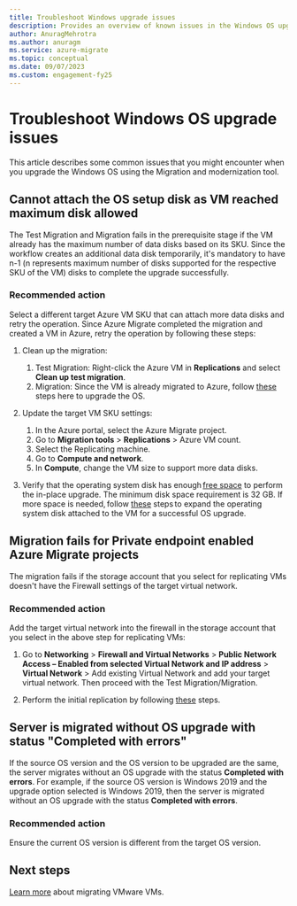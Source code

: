 ```yaml
---
title: Troubleshoot Windows upgrade issues
description: Provides an overview of known issues in the Windows OS upgrade feature
author: AnuragMehrotra
ms.author: anuragm
ms.service: azure-migrate
ms.topic: conceptual
ms.date: 09/07/2023
ms.custom: engagement-fy25
---
```


# Troubleshoot Windows OS upgrade issues  

This article describes some common issues that you might encounter when you upgrade the Windows OS using the Migration and modernization tool.  

## Cannot attach the OS setup disk as VM reached maximum disk allowed

The Test Migration and Migration fails in the prerequisite stage if the VM already has the maximum number of data disks based on its SKU. Since the workflow creates an additional data disk temporarily, it's mandatory to have n-1 (n represents maximum number of disks supported for the respective SKU of the VM) disks to complete the upgrade successfully.    

### Recommended action

Select a different target Azure VM SKU that can attach more data disks and retry the operation. Since Azure Migrate completed the migration and created a VM in Azure, retry the operation by following these steps:    

1. Clean up the migration:   
   1. Test Migration: Right-click the Azure VM in **Replications** and select **Clean up test migration**.  
   1. Migration: Since the VM is already migrated to Azure, follow [these](/azure/virtual-machines/windows-in-place-upgrade) steps here to upgrade the OS.

2. Update the target VM SKU settings:    
   1. In the Azure portal, select the Azure Migrate project.    
   2. Go to **Migration tools** > **Replications** > Azure VM count.    
   3. Select the Replicating machine.    
   4. Go to **Compute and network**.    
   5. In **Compute**, change the VM size to support more data disks.    

3. Verify that the operating system disk has enough [free space](/windows-server/get-started/hardware-requirements#storage-controller-and-disk-space-requirements) to perform the in-place upgrade. The minimum disk space requirement is 32 GB. If more space is needed, follow [these](/azure/virtual-machines/windows/expand-os-disk) steps to expand the operating system disk attached to the VM for a successful OS upgrade.    

## Migration fails for Private endpoint enabled Azure Migrate projects  

The migration fails if the storage account that you select for replicating VMs doesn't have the Firewall settings of the target virtual network. 

### Recommended action

Add the target virtual network into the firewall in the storage account that you select in the above step for replicating VMs:  

1. Go to **Networking** > **Firewall and Virtual Networks** > **Public Network Access – Enabled from selected Virtual Network and IP address** > **Virtual Network** > Add existing Virtual Network and add your target virtual network. Then proceed with the Test Migration/Migration.    

2. Perform the initial replication by following [these](migrate-servers-to-azure-using-private-link.md?pivots=agentlessvmware#replicate-vms) steps.  

## Server is migrated without OS upgrade with status "Completed with errors"  

If the source OS version and the OS version to be upgraded are the same, the server migrates without an OS upgrade with the status **Completed with errors**. For example, if the source OS version is Windows 2019 and the upgrade option selected is Windows 2019, then the server is migrated without an OS upgrade with the status **Completed with errors**. 

### Recommended action

Ensure the current OS version is different from the target OS version.    

## Next steps

[Learn more](tutorial-migrate-vmware.md) about migrating VMware VMs.